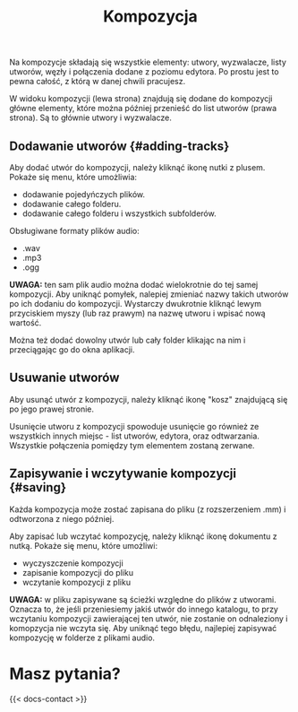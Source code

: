 ﻿---
title: "Kompozycja"
description: "Wyjaśnienie czym jest kompozycja i jak dodawać utwory."
weight: 80
---

Na kompozycje składają się wszystkie elementy: utwory, wyzwalacze, listy utworów, węzły i połączenia dodane z poziomu edytora. Po prostu jest to pewna całość, z którą w danej chwili pracujesz.

W widoku kompozycji (lewa strona) znajdują się dodane do kompozycji główne elementy, które można później przenieść do list utworów (prawa strona). Są to głównie utwory i wyzwalacze. 

## Dodawanie utworów {#adding-tracks}

Aby dodać utwór do kompozycji, należy kliknąć ikonę nutki z plusem. Pokaże się menu, które umożliwia:
- dodawanie pojedyńczych plików.
- dodawanie całego folderu.
- dodawanie całego folderu i wszystkich subfolderów.

Obsługiwane formaty plików audio:
- .wav 
- .mp3
- .ogg

**UWAGA:** ten sam plik audio można dodać wielokrotnie do tej samej kompozycji. Aby uniknąć pomyłek, nalepiej zmieniać nazwy takich utworów po ich dodaniu do kompozycji. Wystarczy dwukrotnie kliknąć lewym przyciskiem myszy (lub raz prawym) na nazwę utworu i wpisać nową wartość.

Można też dodać dowolny utwór lub cały folder klikając na nim i przeciągając go do okna aplikacji.

## Usuwanie utworów

Aby usunąć utwór z kompozycji, należy kliknąć ikonę "kosz" znajdującą się po jego prawej stronie.

Usunięcie utworu z kompozycji spowoduje usunięcie go również ze wszystkich innych miejsc - list utworów, edytora, oraz odtwarzania. Wszystkie połączenia pomiędzy tym elementem zostaną zerwane.

## Zapisywanie i wczytywanie kompozycji {#saving}

Każda kompozycja może zostać zapisana do pliku (z rozszerzeniem .mm) i odtworzona z niego później.

Aby zapisać lub wczytać kompozycję, należy kliknąć ikonę dokumentu z nutką. Pokaże się menu, które umożliwi:
- wyczyszczenie kompozycji
- zapisanie kompozycji do pliku
- wczytanie kompozycji z pliku

**UWAGA:** w pliku zapisywane są ścieżki względne do plików z utworami. Oznacza to, że jeśli przeniesiemy jakiś utwór do innego katalogu, to przy wczytaniu kompozycji zawierającej ten utwór, nie zostanie on odnaleziony i komopzycja nie wczyta się. Aby uniknąć tego błędu, najlepiej zapisywać kompozycję w folderze z plikami audio.

# Masz pytania?

{{< docs-contact >}}